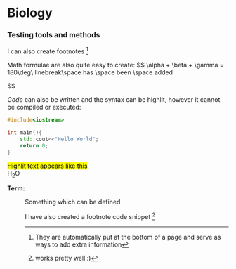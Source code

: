 # Biology
### Testing tools and methods

I can also create footnotes [^1]

[^1]: They are automatically put at the bottom of a page and serve as ways to add extra information

Math formulae are also quite easy to create:
$$
\alpha + \beta + \gamma = 180\deg\\
linebreak\space has \space been \space added

$$

*Code* can also be written and the syntax can be highlit, however it cannot be compiled or executed:

```C++
#include<iostream>

int main(){
    std::cout<<"Hello World";
    return 0;
}
```
<mark>Highlit text appears like this</mark>\
H<sub>2</sub>O \
**<dt>Term:</dt>**
<dd>Something which can be defined <dd>

I have also created a footnote code snippet [^2]

[^2]: works pretty well :)